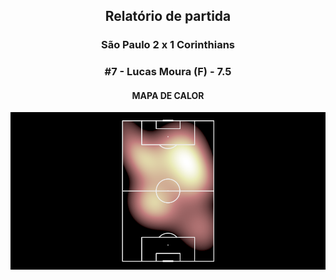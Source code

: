 <h2 style="text-align: center;">Relatório de partida</h3>

<h3 style="text-align: center;">São Paulo 2 x 1 Corinthians</h3>

<h3 style="text-align: center;">#7 - Lucas Moura (F) - 7.5</h3>

<h4 style="text-align: center;">MAPA DE CALOR</h3>
<img src=heatmaps/11067371_149710.png>